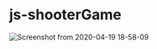 # js-shooterGame
![Screenshot from 2020-04-19 18-58-09](https://user-images.githubusercontent.com/51216389/79700981-d97c3c80-826f-11ea-993f-bb2e3d00ef86.png)
